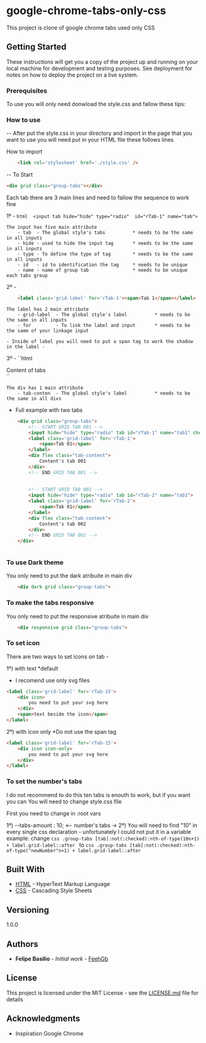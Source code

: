 # google-chrome-tabs-only-css

This project is clone of google chrome tabs used only CSS

## Getting Started

These instructions will get you a copy of the project up and running on your local machine for development and testing purposes. See deployment for notes on how to deploy the project on a live system.

### Prerequisites

To use you will only need donwload the style.css and fallow these tips:


### How to use

-- After put the style.css in your directory and import in the page that you want to use you will need put in your HTML file these follows lines

How to import
```html
    <link rel='stylesheet' href='./style.css' />
```

-- To Start
```html
<div grid class="group-tabs"></div>
```
Each tab there are 3 main lines and need to fallow the sequence to work fine

1º - ``html 
<input tab hide="hide" type="radio"  id="rTab-1" name="tab"> 
``

```
The input has five main attribute 
    - tab  - The global style's tabs          * needs to be the same in all inputs
    - hide - used to hide the input tag       * needs to be the same in all inputs
    - type - To define the type of tag        * needs to be the same in all inputs
    - id   - id to identification the tag     * needs to be unique
    - name - name of group tab                * needs to be unique each tabs group
```

2º -
```html
    <label class='grid-label' for='rTab-1'><span>Tab 1</span></label>
```

```
The label has 2 main attribute
    - grid-label  - The global style's label          * needs to be the same in all inputs
    - for         - To link the label and input       * needs to be the same of your linkage input
    
- Inside of label you will need to put a span tag to work the shadow in the label - 
```

  
3º -
``html 
<div flex class="tab-content">
    Content of tabs
</div>
``

```
The div has 1 main attribute
    - tab-conten  - The global style's label          * needs to be the same in all divs
```

- Full example with two tabs
```html
    <div grid class="group-tabs">
        <!-- START GRID TAB 001 -->
        <input hide="hide" type="radio" tab id="rTab-1" name="tab1" checked="checked">
        <label class='grid-label' for='rTab-1'>
            <span>Tab 01</span>
        </label>
        <div flex class="tab-content">
            Content's tab 001
        </div>
        <!-- END GRID TAB 001 -->
        
        
        <!-- START GRID TAB 002 -->
        <input hide="hide" type="radio" tab id="rTab-2" name="tab1">
        <label class='grid-label' for='rTab-2'>
            <span>Tab 01</span>
        </label>
        <div flex class="tab-content">
            Content's tab 002
        </div>
        <!-- END GRID TAB 002 -->
    </div>
   
```

### To use Dark theme

You only need to put the dark atribuite in main div
```html
    <div dark grid class="group-tabs">
```

### To make the tabs responsive
You only need to put the responsive atribuite in main div
```html
    <div responsive grid class="group-tabs">
```

### To set icon

There are two ways to set icons on tab - 

1º) with text *default
- I recomend use only svg files
```html
<label class='grid-label' for='rTab-15'>
    <div icon>
        you need to put your svg here
    </div>
    <span>text beside the icon</span>
</label>
```

2º) with icon only 
*Do not use the span tag

```html
<label class='grid-label' for='rTab-15'>
    <div icon icon-only>
        you need to put your svg here
    </div>
</label>
```

### To set the number's tabs
I do not recommend to do this  ten tabs is enouth to work, but if you want you can
You will need to change style.css file

First you need to change in :root vars

1º) --tabs-amount : 10; <-- number's tabs ->
2º) You will need to find "10" in every single css declaration - unfortunately I could not put it in a variable
example:
    change
    ```css
        .group-tabs [tab]:not(:checked):nth-of-type(10n+1) + label.grid-label::after
    ```
     to
    ```css
        .group-tabs [tab]:not(:checked):nth-of-type("newNumber"n+1) + label.grid-label::after
    ```


## Built With

* [HTML](https://developer.mozilla.org/pt-BR/docs/Web/HTML) - HyperText Markup Language
* [CSS](https://developer.mozilla.org/pt-BR/docs/Web/CSS) - Cascading Style Sheets




## Versioning

1.0.0

## Authors

* **Felipe Basilio** - *Initial work* - [FeehGb](https://github.com/FeehGb)


## License

This project is licensed under the MIT License - see the [LICENSE.md](LICENSE.md) file for details

## Acknowledgments

* Inspiration
    Google Chrome
